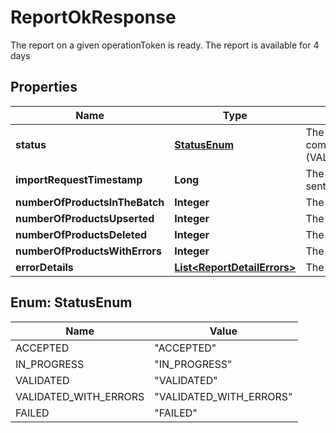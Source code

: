 

# ReportOkResponse

The report on a given operationToken is ready. The report is available for 4 days

## Properties

| Name | Type | Description | Notes |
|------------ | ------------- | ------------- | -------------|
|**status** | [**StatusEnum**](#StatusEnum) | The status of the operation. The operation is completed when the status is one of (VALIDATED,VALIDATED_WITH_ERRORS,FAILED) |  |
|**importRequestTimestamp** | **Long** | The date when the original batch request was sent. |  |
|**numberOfProductsInTheBatch** | **Integer** | The number of products present in the batch. |  |
|**numberOfProductsUpserted** | **Integer** | The number of products upserted. |  |
|**numberOfProductsDeleted** | **Integer** | The number of products deleted. |  |
|**numberOfProductsWithErrors** | **Integer** | The number of products with errors. |  |
|**errorDetails** | [**List&lt;ReportDetailErrors&gt;**](ReportDetailErrors.md) | The list of errors with details. |  |



## Enum: StatusEnum

| Name | Value |
|---- | -----|
| ACCEPTED | &quot;ACCEPTED&quot; |
| IN_PROGRESS | &quot;IN_PROGRESS&quot; |
| VALIDATED | &quot;VALIDATED&quot; |
| VALIDATED_WITH_ERRORS | &quot;VALIDATED_WITH_ERRORS&quot; |
| FAILED | &quot;FAILED&quot; |




